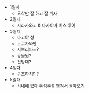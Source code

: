 - 1일차
	- 도착만 잘 하고 잘 쉬자
- 2일차
	- 시라카와고 & 다카야마 버스 투어
- 3일차
	- 나고야 성
	- 도쿠가와엔
	- 지브리파크?
	- 동물원?
	- 전망대?
- 4일차
	- 구조하치만?
- 5일차
	- 시내에 있다 주섬주섬 챙겨서 돌아오기